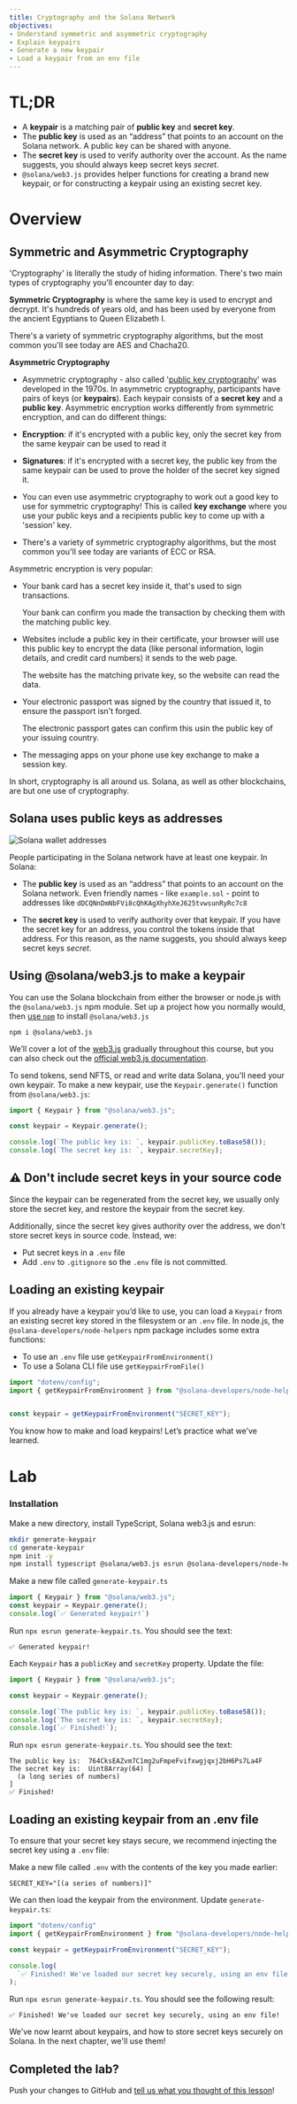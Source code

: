 ```yaml
---
title: Cryptography and the Solana Network
objectives:
- Understand symmetric and asymmetric cryptography
- Explain keypairs
- Generate a new keypair
- Load a keypair from an env file
---
```


# TL;DR

- A **keypair** is a matching pair of **public key** and **secret key**. 
- The **public key** is used as an “address” that points to an account on the Solana network. A public key can be shared with anyone.
- The **secret key** is used to verify authority over the account. As the name suggests, you should always keep secret keys *secret*.
- `@solana/web3.js` provides helper functions for creating a brand new keypair, or for constructing a keypair using an existing secret key. 

# Overview

## Symmetric and Asymmetric Cryptography

'Cryptography' is literally the study of hiding information. There's two main types of cryptography you'll encounter day to day:

**Symmetric Cryptography** is where the same key is used to encrypt and decrypt. It's hundreds of years old, and has been used by everyone from the ancient Egyptians to Queen Elizabeth I.

There's a variety of symmetric cryptography algorithms, but the most common you'll see today are AES and Chacha20.

**Asymmetric Cryptography**

- Asymmetric cryptography - also called '[public key cryptography](https://en.wikipedia.org/wiki/Public-key_cryptography)' was developed in the 1970s. In asymmetric cryptography, participants have pairs of keys (or **keypairs**). Each keypair consists of a **secret key** and a **public key**. Asymmetric encryption works differently from symmetric encryption, and can do different things:

- **Encryption**: if it's encrypted with a public key, only the secret key from the same keypair can be used to read it
- **Signatures**: if it's encrypted with a secret key, the public key from the same keypair can be used to prove the holder of the secret key signed it.
- You can even use asymmetric cryptography to work out a good key to use for symmetric cryptography! This is called **key exchange** where you use your public keys and a recipients public key to come up with a 'session' key. 
- There's a variety of symmetric cryptography algorithms, but the most common you'll see today are variants of ECC or RSA.

Asymmetric encryption is very popular: 
 - Your bank card has a secret key inside it, that's used to sign transactions.

   Your bank can confirm you made the transaction by checking them with the matching public key.
 - Websites include a public key in their certificate, your browser will use this public key to encrypt the data (like personal information, login details, and credit card numbers) it sends to the web page. 

   The website has the matching private key, so the website can read the data. 
 - Your electronic passport was signed by the country that issued it, to ensure the passport isn't forged. 

   The electronic passport gates can confirm this usin the public key of your issuing country.
 - The messaging apps on your phone use key exchange to make a session key. 

In short, cryptography is all around us. Solana, as well as other blockchains, are but one use of cryptography.    

## Solana uses public keys as addresses

![Solana wallet addresses](../assets/wallet-addresses.svg)

People participating in the Solana network have at least one keypair. In Solana:

- The **public key** is used as an “address” that points to an account on the Solana network. Even friendly names - like `example.sol` - point to addresses like `dDCQNnDmNbFVi8cQhKAgXhyhXeJ625tvwsunRyRc7c8`

- The **secret key** is used to verify authority over that keypair. If you have the secret key for an address, you control the tokens inside that address. For this reason, as the name suggests, you should always keep secret keys *secret*.
## Using @solana/web3.js to make a keypair

You can use the Solana blockchain from either the browser or node.js with the `@solana/web3.js` npm module.  Set up a project how you normally would, then [use `npm`](https://nodesource.com/blog/an-absolute-beginners-guide-to-using-npm/) to install `@solana/web3.js`

```
npm i @solana/web3.js
```

We’ll cover a lot of the [web3.js](https://docs.solana.com/developing/clients/javascript-reference) gradually throughout this course, but you can also check out the [official web3.js documentation](https://docs.solana.com/developing/clients/javascript-reference).

To send tokens, send NFTS, or read and write data Solana, you'll need your own keypair. To make a new keypair, use the `Keypair.generate()` function from  `@solana/web3.js`: 

```typescript
import { Keypair } from "@solana/web3.js";

const keypair = Keypair.generate();

console.log(`The public key is: `, keypair.publicKey.toBase58());
console.log(`The secret key is: `, keypair.secretKey);
```

## ⚠️ Don't include secret keys in your source code

Since the keypair can be regenerated from the secret key, we usually only store the secret key, and restore the keypair from the secret key. 

Additionally, since the secret key gives authority over the address, we don't store secret keys in source code. Instead, we:

- Put secret keys in a `.env` file 
- Add  `.env`  to `.gitignore` so the `.env` file is not committed.

## Loading an existing keypair

If you already have a keypair you’d like to use, you can load a `Keypair` from an existing secret key stored in the filesystem or an `.env` file. In node.js, the  `@solana-developers/node-helpers` npm package includes some extra functions:

 - To use an `.env` file use `getKeypairFromEnvironment()`
 - To use a Solana CLI file use `getKeypairFromFile()`

```typescript
import "dotenv/config";
import { getKeypairFromEnvironment } from "@solana-developers/node-helpers";


const keypair = getKeypairFromEnvironment("SECRET_KEY");
```

You know how to make and load keypairs! Let’s practice what we’ve learned.

# Lab

### Installation

Make a new directory, install TypeScript, Solana web3.js and esrun:

```bash
mkdir generate-keypair
cd generate-keypair
npm init -y
npm install typescript @solana/web3.js esrun @solana-developers/node-helpers
```

Make a new file called `generate-keypair.ts`

```typescript
import { Keypair } from "@solana/web3.js";
const keypair = Keypair.generate();
console.log(`✅ Generated keypair!`)
```

Run `npx esrun generate-keypair.ts`. You should see the text:

```
✅ Generated keypair!
```

Each `Keypair` has a `publicKey` and `secretKey` property. Update the file:

```typescript
import { Keypair } from "@solana/web3.js";

const keypair = Keypair.generate();

console.log(`The public key is: `, keypair.publicKey.toBase58());
console.log(`The secret key is: `, keypair.secretKey);
console.log(`✅ Finished!`);
```

Run `npx esrun generate-keypair.ts`. You should see the text:

```
The public key is:  764CksEAZvm7C1mg2uFmpeFvifxwgjqxj2bH6Ps7La4F
The secret key is:  Uint8Array(64) [
  (a long series of numbers) 
]
✅ Finished!
```

## Loading an existing keypair from an .env file

To ensure that your secret key stays secure, we recommend injecting the secret key using a `.env` file:

Make a new file called `.env` with the contents of the key you made earlier:

```env
SECRET_KEY="[(a series of numbers)]"
```

We can then load the keypair from the environment. Update `generate-keypair.ts`:

```typescript
import "dotenv/config"
import { getKeypairFromEnvironment } from "@solana-developers/node-helpers";

const keypair = getKeypairFromEnvironment("SECRET_KEY");

console.log(
  `✅ Finished! We've loaded our secret key securely, using an env file!`
);
```

Run `npx esrun generate-keypair.ts`. You should see the following result:

```text
✅ Finished! We've loaded our secret key securely, using an env file!
```

We've now learnt about keypairs, and how to store secret keys securely on Solana. In the next chapter, we'll use them! 


## Completed the lab?

Push your changes to GitHub and [tell us what you thought of this lesson](https://form.typeform.com/to/IPH0UGz7#answers-lesson=ee06a213-5d74-4954-846e-cba883bc6db1)!